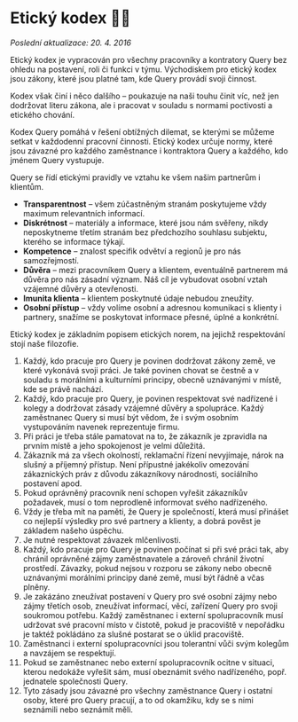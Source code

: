 # Etický kodex 👮‍♂️

_Poslední aktualizace: 20. 4. 2016_

Etický kodex je vypracován pro všechny pracovníky a kontratory Query bez ohledu na postavení, roli či funkci v týmu. Východiskem pro etický kodex jsou zákony, které jsou platné tam, kde Query provádí svoji činnost.

Kodex však činí i něco dalšího – poukazuje na naši touhu činit víc, než jen dodržovat literu zákona, ale i pracovat v souladu s normami poctivosti a etického chování.

Kodex Query pomáhá v řešení obtížných dilemat, se kterými se můžeme setkat v každodenní pracovní činnosti. Etický kodex určuje normy, které jsou závazné pro každého zaměstnance i kontraktora Query a každého, kdo jménem Query vystupuje.

Query se řídí etickými pravidly ve vztahu ke všem našim partnerům i klientům.

- **Transparentnost** – všem zúčastněným stranám poskytujeme vždy maximum relevantních informací.
- **Diskrétnost** – materiály a informace, které jsou nám svěřeny, nikdy neposkytneme třetím stranám bez předchozího souhlasu subjektu, kterého se informace týkají.
- **Kompetence** – znalost specifik odvětví a regionů je pro nás samozřejmostí.
- **Důvěra** – mezi pracovníkem Query a klientem, eventuálně partnerem má důvěra pro nás zásadní význam. Náš cíl je vybudovat osobní vztah vzájemné důvěry a otevřenosti.
- **Imunita klienta** – klientem poskytnuté údaje nebudou zneužity.
- **Osobní přístup** – vždy volíme osobní a adresnou komunikaci s klienty i partnery, snažíme se poskytovat informace přesné, úplné a konkrétní.

Etický kodex je základním popisem etických norem, na jejichž respektování stojí naše filozofie.
1. Každý, kdo pracuje pro Query je povinen dodržovat zákony země, ve které vykonává svoji práci. Je také povinen chovat se čestně a v souladu s morálními a kulturními principy, obecně uznávanými v místě, kde se právě nachází.
1. Každý, kdo pracuje pro Query, je povinen respektovat své nadřízené i kolegy a dodržovat zásady vzájemné důvěry a spolupráce. Každý zaměstnanec Query si musí být vědom, že i svým osobním vystupováním navenek reprezentuje firmu.
1. Při práci je třeba stále pamatovat na to, že zákazník je zpravidla na prvním místě a jeho spokojenost je velmi důležitá.
1. Zákazník má za všech okolností, reklamační řízení nevyjímaje, nárok na slušný a příjemný přístup. Není přípustné jakékoliv omezování zákaznických práv z důvodu zákazníkovy národnosti, sociálního postavení apod.
1. Pokud oprávněný pracovník není schopen vyřešit zákazníkův požadavek, musí o tom neprodleně informovat svého nadřízeného.
1. Vždy je třeba mít na paměti, že Query je společností, která musí přinášet co nejlepší výsledky pro své partnery a klienty, a dobrá pověst je základem našeho úspěchu.
1. Je nutné respektovat závazek mlčenlivosti.
1. Každý, kdo pracuje pro Query je povinen počínat si při své práci tak, aby chránil oprávněné zájmy zaměstnavatele a zároveň chránil životní prostředí. Závazky, pokud nejsou v rozporu se zákony nebo obecně uznávanými morálními principy dané země, musí být řádně a včas plněny.
1. Je zakázáno zneužívat postavení v Query pro své osobní zájmy nebo zájmy třetích osob, zneužívat informací, věcí, zařízení Query pro svoji soukromou potřebu.
Každý zaměstnanec i externí spolupracovník musí udržovat své pracovní místo v čistotě, pokud je pracoviště v nepořádku je taktéž pokládáno za slušné postarat se o úklid pracoviště.
1. Zaměstnanci i externí spolupracovníci jsou tolerantní vůči svým kolegům a navzájem se respektují.
1. Pokud se zaměstnanec nebo externí spolupracovník ocitne v situaci, kterou nedokáže vyřešit sám, musí obeznámit svého nadřízeného, popř. jednatele společnosti Query.
1. Tyto zásady jsou závazné pro všechny zaměstnance Query i ostatní osoby, které pro Query pracují, a to od okamžiku, kdy se s nimi seznámili nebo seznámit měli.
